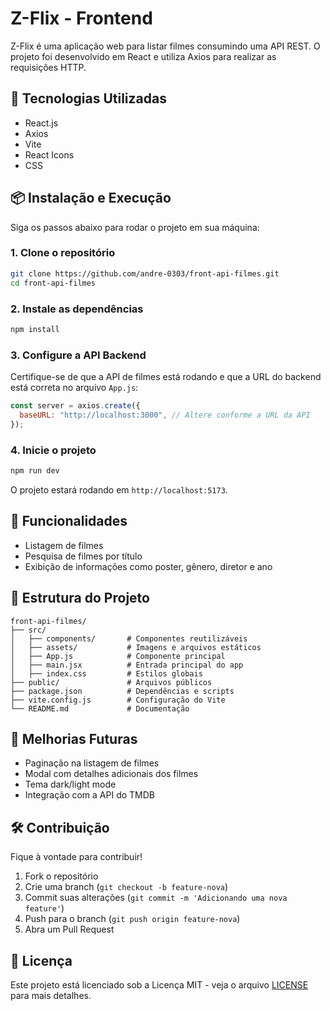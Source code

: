 # Z-Flix - Frontend

Z-Flix é uma aplicação web para listar filmes consumindo uma API REST. O projeto foi desenvolvido em React e utiliza Axios para realizar as requisições HTTP.

## 🚀 Tecnologias Utilizadas

- React.js
- Axios
- Vite
- React Icons
- CSS

## 📦 Instalação e Execução

Siga os passos abaixo para rodar o projeto em sua máquina:

### 1. Clone o repositório
```bash
git clone https://github.com/andre-0303/front-api-filmes.git
cd front-api-filmes
```

### 2. Instale as dependências
```bash
npm install
```

### 3. Configure a API Backend
Certifique-se de que a API de filmes está rodando e que a URL do backend está correta no arquivo `App.js`:
```js
const server = axios.create({
  baseURL: "http://localhost:3000", // Altere conforme a URL da API
});
```

### 4. Inicie o projeto
```bash
npm run dev
```
O projeto estará rodando em `http://localhost:5173`.

## 🎥 Funcionalidades
- Listagem de filmes
- Pesquisa de filmes por título
- Exibição de informações como poster, gênero, diretor e ano

## 📁 Estrutura do Projeto
```
front-api-filmes/
├── src/
│   ├── components/       # Componentes reutilizáveis
│   ├── assets/           # Imagens e arquivos estáticos
│   ├── App.js            # Componente principal
│   ├── main.jsx          # Entrada principal do app
│   ├── index.css         # Estilos globais
├── public/               # Arquivos públicos
├── package.json          # Dependências e scripts
├── vite.config.js        # Configuração do Vite
└── README.md             # Documentação
```

## 📌 Melhorias Futuras
- Paginação na listagem de filmes
- Modal com detalhes adicionais dos filmes
- Tema dark/light mode
- Integração com a API do TMDB

## 🛠️ Contribuição
Fique à vontade para contribuir!
1. Fork o repositório
2. Crie uma branch (`git checkout -b feature-nova`)
3. Commit suas alterações (`git commit -m 'Adicionando uma nova feature'`)
4. Push para o branch (`git push origin feature-nova`)
5. Abra um Pull Request

## 📄 Licença
Este projeto está licenciado sob a Licença MIT - veja o arquivo [LICENSE](LICENSE) para mais detalhes.

